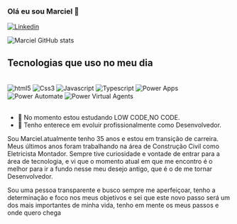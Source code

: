 ### Olá  eu sou Marciel 👋



[![Linkedin](https://img.shields.io/badge/LinkedIn-0077B5?style=for-the-badge&logo=linkedin&logoColor=white)](https://www.linkedin.com/in/marciel-de-oliveira-amores-811051232/)



![Marciel GitHub stats](https://github-readme-stats.vercel.app/api?username=Marciel33&show_icons=true&theme=radical)

## Tecnologias que uso no meu dia

<div style="display: inline_block"><br/>
    <img align="center" alt="html5" src="https://img.shields.io/badge/HTML5-E34F26.svg?style=for-the-badge&logo=HTML5&logoColor=white">
<img align="center" alt="Css3" src="https://img.shields.io/badge/CSS3-1572B6.svg?style=for-the-badge&logo=CSS3&logoColor=white">
<img align="center" alt="Javascript" src="https://img.shields.io/badge/JavaScript-F7DF1E.svg?style=for-the-badge&logo=JavaScript&logoColor=black">
<img align="center" alt="Typescript" src="https://img.shields.io/badge/TypeScript-3178C6.svg?style=for-the-badge&logo=TypeScript&logoColor=white">
<img align="center" alt="Power Apps" src="https://img.shields.io/badge/Power%20Apps-742774.svg?style=for-the-badge&logo=Power-Apps&logoColor=white">
<img align="center" alt="Power Automate" src="https://img.shields.io/badge/Power%20Automate-0066FF.svg?style=for-the-badge&logo=Power-Automate&logoColor=white">
<img align="center" alt="Power Virtual Agents" src="https://img.shields.io/badge/Power%20Virtual%20Agents-0B556A.svg?style=for-the-badge&logo=Power-Virtual-Agents&logoColor=white">
</div><br/>



- 🌱 No momento estou estudando LOW CODE,NO CODE.
- 👯 Tenho enterece em evoluir profissionalmente como Desenvolvedor.


Sou Marciel.atualmente tenho 35 anos  e estou em transição de carreira.
Meus últimos anos foram trabalhando na área de Construção Civil como Eletricista Montador. 
Sempre tive curiosidade e vontade de entrar para a área de tecnologia, e vi que o momento atual em que me encontro é o melhor para ir a fundo nesse meu desejo antigo, que é o de me tornar Desenvolvedor.

Sou uma pessoa transparente e busco sempre me aperfeiçoar, tenho a determinação e foco nos meus objetivos e sei que este novo passo será um dos mais importantes de minha vida, tenho em mente os meus passos e onde quero chega




